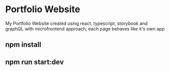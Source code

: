 
# Portfolio Website

My Portfolio Website created using react, typescript, storybook and graphQL with microfrontend approach, each page behaves like it's own app

## npm install
## npm run start:dev
